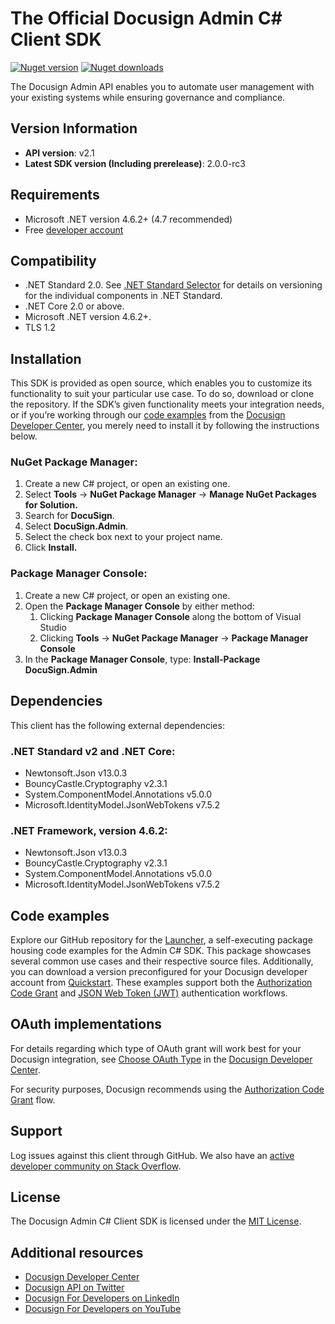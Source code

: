 # The Official Docusign Admin C# Client SDK

[![Nuget version][nuget-image]][nuget-url]
[![Nuget downloads][downloads-image]][downloads-url]

The Docusign Admin API enables you to automate user management with your existing systems while ensuring governance and compliance.

## Version Information
- **API version**: v2.1
- **Latest SDK version (Including prerelease)**: 2.0.0-rc3

## Requirements
*   Microsoft .NET version 4.6.2+ (4.7 recommended)
*   Free [developer account](https://go.docusign.com/o/sandbox/?postActivateUrl=https://developers.docusign.com/)

## Compatibility
*   .NET Standard 2.0. See [.NET Standard Selector](https://immo.landwerth.net/netstandard-versions/) for details on versioning for the individual components in .NET Standard.
*   .NET Core 2.0 or above.
*   Microsoft .NET version 4.6.2+.
*   TLS 1.2

## Installation
This SDK is provided as open source, which enables you to customize its functionality to suit your particular use case. To do so, download or clone the repository. If the SDK’s given functionality meets your integration needs, or if you’re working through our [code examples](https://developers.docusign.com/docs/admin-api/how-to/) from the [Docusign Developer Center](https://developers.docusign.com/), you merely need to install it by following the instructions below.

### NuGet Package Manager:
1. Create a new C# project, or open an existing one.
2. Select **Tools** -> **NuGet Package Manager** -> **Manage NuGet Packages for Solution.**
3. Search for **DocuSign**.
4. Select **DocuSign.Admin**.
5. Select the check box next to your project name.
6. Click **Install.**

### Package Manager Console:
1. Create a new C# project, or open an existing one.
2. Open the **Package Manager Console** by either method:
   1. Clicking **Package Manager Console** along the bottom of Visual Studio
   2. Clicking **Tools** -> **NuGet Package Manager** -> **Package Manager Console**
3. In the **Package Manager Console**, type: **Install-Package DocuSign.Admin**

## Dependencies
This client has the following external dependencies:

### .NET Standard v2 and .NET Core:
*   Newtonsoft.Json v13.0.3
*   BouncyCastle.Cryptography v2.3.1
*   System.ComponentModel.Annotations v5.0.0
*   Microsoft.IdentityModel.JsonWebTokens v7.5.2

### .NET Framework, version 4.6.2:
*   Newtonsoft.Json v13.0.3
*   BouncyCastle.Cryptography v2.3.1
*   System.ComponentModel.Annotations v5.0.0
*   Microsoft.IdentityModel.JsonWebTokens v7.5.2

## Code examples
Explore our GitHub repository for the [Launcher](https://github.com/docusign/code-examples-csharp/), a self-executing package housing code examples for the Admin C# SDK. This package showcases several common use cases and their respective source files. Additionally, you can download a version preconfigured for your Docusign developer account from [Quickstart](https://developers.docusign.com/docs/esign-rest-api/quickstart/). These examples support both the [Authorization Code Grant](https://developers.docusign.com/platform/auth/authcode/) and [JSON Web Token (JWT)](https://developers.docusign.com/platform/auth/jwt/) authentication workflows.

## OAuth implementations
For details regarding which type of OAuth grant will work best for your Docusign integration, see [Choose OAuth Type](https://developers.docusign.com/platform/auth/choose/) in the [Docusign Developer Center](https://developers.docusign.com/).

For security purposes, Docusign recommends using the [Authorization Code Grant](https://developers.docusign.com/platform/auth/authcode/) flow.

## Support
Log issues against this client through GitHub. We also have an [active developer community on Stack Overflow](https://stackoverflow.com/questions/tagged/docusignapi).

## License
The Docusign Admin C# Client SDK is licensed under the [MIT License](https://github.com/docusign/docusign-admin-csharp-client/blob/master/LICENSE).

## Additional resources
*   [Docusign Developer Center](https://developers.docusign.com/)
*   [Docusign API on Twitter](https://twitter.com/docusignapi)
*   [Docusign For Developers on LinkedIn](https://www.linkedin.com/showcase/docusign-for-developers/)
*   [Docusign For Developers on YouTube](https://www.youtube.com/channel/UCJSJ2kMs_qeQotmw4-lX2NQ)

[nuget-image]: https://img.shields.io/nuget/v/DocuSign.Admin.svg?style=flat
[nuget-url]: https://www.nuget.org/packages/DocuSign.Admin
[downloads-image]: https://img.shields.io/nuget/dt/DocuSign.Admin.svg?style=flat
[downloads-url]: https://www.nuget.org/packages/DocuSign.Admin
